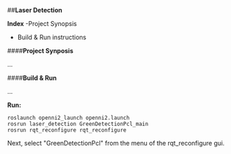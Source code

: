 ##**Laser Detection**

**Index**
-Project Synopsis
- Build & Run instructions


####**Project Synposis**

...


####**Build & Run**

...

**Run:**
```
roslaunch openni2_launch openni2.launch
rosrun laser_detection GreenDetectionPcl_main
rosrun rqt_reconfigure rqt_reconfigure
```

Next, select "GreenDetectionPcl" from the menu of the rqt_reconfigure gui.
